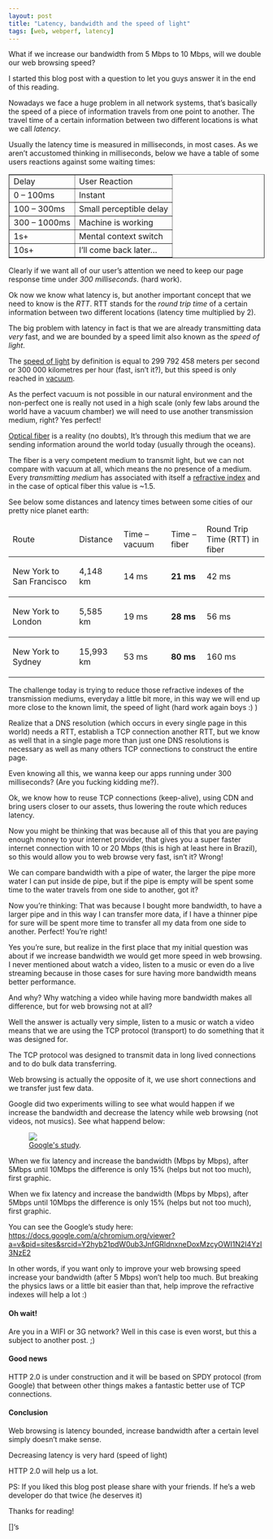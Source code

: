 ```yaml
---
layout: post
title: "Latency, bandwidth and the speed of light"
tags: [web, webperf, latency]
---
```


What if we increase our bandwidth from 5 Mbps to 10 Mbps, will we double our web browsing speed?

I started this blog post with a question to let you guys answer it in the end of this reading.

Nowadays we face a huge problem in all network systems, that’s basically the speed of a piece of information travels from one point to another. The travel time of a certain information between two different locations is what we call *latency*.

Usually the latency time is measured in milliseconds, in most cases. As we aren’t accustomed thinking in milliseconds, below we have a table of some users reactions against some waiting times:

<table class="delay" width="100%" border="1">
<tbody>
<tr>
<td class="header">Delay</td>
<td class="header">User Reaction</td>
</tr>
<tr>
<td class="green">0 &#8211; 100ms</td>
<td>Instant</td>
</tr>
<tr>
<td>100 &#8211; 300ms</td>
<td>Small perceptible delay</td>
</tr>
<tr>
<td>300 &#8211; 1000ms</td>
<td>Machine is working</td>
</tr>
<tr>
<td class="red">1s+</td>
<td>Mental context switch</td>
</tr>
<tr>
<td class="red">10s+</td>
<td>I&#8217;ll come back later&#8230;</td>
</tr>
</tbody>
</table>

Clearly if we want all of our user’s attention we need to keep our page response time under *300 milliseconds*. (hard work).

Ok now we know what latency is, but another important concept that we need to know is the *RTT*. RTT stands for the *round trip time* of a certain information between two different locations (latency time multiplied by 2).

The big problem with latency in fact is that we are already transmitting data *very* fast, and we are bounded by a speed limit also known as the *speed of light*.

The [speed of light](https://en.wikipedia.org/wiki/Speed_of_light) by definition is equal to 299 792 458 meters per second or 300 000 kilometres per hour (fast, isn’t it?), but this speed is only reached in [vacuum](https://en.wikipedia.org/wiki/Vacuum).

As the perfect vacuum is not possible in our natural environment and the non-perfect one is really not used in a high scale (only few labs around the world have a vacuum chamber) we will need to use another transmission medium, right? Yes perfect!

[Optical fiber](http://en.wikipedia.org/wiki/Optical_fiber) is a reality (no doubts), It’s through this medium that we are sending information around the world today (usually through the oceans).

The fiber is a very competent medium to transmit light, but we can not compare with vacuum at all, which means the no presence of a medium. Every *transmitting medium* has associated with itself a [refractive index](http://en.wikipedia.org/wiki/Refractive_index) and in the case of optical fiber this value is ~1.5.

See below some distances and latency times between some cities of our pretty nice planet earth:

<table style="width: 100%; border-collapse: collapse;">
<colgroup>
<col class="col_1" />
<col class="col_2" />
<col class="col_3" />
<col class="col_4" />
<col class="col_5" /> </colgroup>
<thead>
<tr>
<td style="border-bottom: 0.5pt solid;">Route</td>
<td style="border-bottom: 0.5pt solid;">Distance</td>
<td style="border-bottom: 0.5pt solid;">Time &#8211; vacuum</td>
<td style="border-bottom: 0.5pt solid;">Time &#8211; fiber</td>
<td style="border-bottom: 0.5pt solid;">Round Trip Time (RTT) in fiber</td>
</tr>
</thead>
<tbody>
<tr>
<td style="border-bottom: 0.5pt solid;">
<p id="new_york_to_san">New York to San Francisco</p>
</td>
<td style="border-bottom: 0.5pt solid;">
<p id="km_id1">4,148 km</p>
</td>
<td style="border-bottom: 0.5pt solid;">
<p id="ms_id1">14 ms</p>
</td>
<td style="border-bottom: 0.5pt solid;">
<p id="ms_id2"><span class="strong"><strong>21 ms</strong></span></p>
</td>
<td style="border-bottom: 0.5pt solid;">
<p id="ms_id3">42 ms</p>
</td>
</tr>
<tr>
<td style="border-bottom: 0.5pt solid;">
<p id="new_york_to_lon">New York to London</p>
</td>
<td style="border-bottom: 0.5pt solid;">
<p id="km_id2">5,585 km</p>
</td>
<td style="border-bottom: 0.5pt solid;">
<p id="ms_id4">19 ms</p>
</td>
<td style="border-bottom: 0.5pt solid;">
<p id="ms_id5"><span class="strong"><strong>28 ms</strong></span></p>
</td>
<td style="border-bottom: 0.5pt solid;">
<p id="ms_id6">56 ms</p>
</td>
</tr>
<tr>
<td style="border-bottom: 0.5pt solid;">
<p id="new_york_to_syd">New York to Sydney</p>
</td>
<td style="border-bottom: 0.5pt solid;">
<p id="km_id3">15,993 km</p>
</td>
<td style="border-bottom: 0.5pt solid;">
<p id="ms_id7">53 ms</p>
</td>
<td style="border-bottom: 0.5pt solid;">
<p id="ms_id8"><span class="strong"><strong>80 ms</strong></span></p>
</td>
<td style="border-bottom: 0.5pt solid;">
<p id="ms_id9">160 ms</p>
</td>
</tr>
</tbody>
</table>

The challenge today is trying to reduce those refractive indexes of the transmission mediums, everyday a little bit more, in this way we will end up more close to the known limit, the speed of light (hard work again boys :) )

Realize that a DNS resolution (which occurs in every single page in this world) needs a RTT, establish a TCP connection another RTT, but we know as well that in a single page more than just one DNS resolutions is necessary as well as many others TCP connections to construct the entire page.

Even knowing all this, we wanna keep our apps running under 300 milliseconds? (Are you fucking kidding me?).

Ok, we know how to reuse TCP connections (keep-alive), using CDN and bring users closer to our assets, thus lowering the route which reduces latency.

Now you might be thinking that was because all of this that you are paying enough money to your internet provider, that gives you a super faster internet connection with 10 or 20 Mbps (this is high at least here in Brazil), so this would allow you to web browse very fast, isn’t it? Wrong!

We can compare bandwidth with a pipe of water, the larger the pipe more water I can put inside de pipe, but if the pipe is empty will be spent some time to the water travels from one side to another, got it?

Now you’re thinking: That was because I bought more bandwidth, to have a larger pipe and in this way I can transfer more data, if I have a thinner pipe for sure will be spent more time to transfer all my data from one side to another. Perfect! You’re right!

Yes you’re sure, but realize in the first place that my initial question was about if we increase bandwidth we would get more speed in web browsing. I never mentioned about watch a video, listen to a music or even do a live streaming because in those cases for sure having more bandwidth means better performance.

And why? Why watching a video while having more bandwidth makes all difference, but for web browsing not at all?

Well the answer is actually very simple, listen to a music or watch a video means that we are using the TCP protocol (transport) to do something that it was designed for.

The TCP protocol was designed to transmit data in long lived connections and to do bulk data transferring.

Web browsing is actually the opposite of it, we use short connections and we transfer just few data.

Google did two experiments willing to see what would happen if we increase the bandwidth and decrease the latency while web browsing (not videos, not musics). See what happend below:

<figure>
  <a href="/images/bandwith-vs-latency.png"><img src="/images/bandwith-vs-latency.png"></a>
  <figcaption><a href="/images/bandwith-vs-latency.png" title="Google's study">Google's study</a>.</figcaption>
</figure>

When we fix latency and increase the bandwidth (Mbps by Mbps), after 5Mbps until 10Mbps the difference is only 15% (helps but not too much), first graphic.

When we fix latency and increase the bandwidth (Mbps by Mbps), after 5Mbps until 10Mbps the difference is only 15% (helps but not too much), first graphic.

You can see the Google’s study here: https://docs.google.com/a/chromium.org/viewer?a=v&pid=sites&srcid=Y2hyb21pdW0ub3JnfGRldnxneDoxMzcyOWI1N2I4YzI3NzE2

In other words, if you want only to improve your web browsing speed increase your bandwidth (after 5 Mbps) won’t help too much. But breaking the physics laws or a little bit easier than that, help improve the refractive indexes will help a lot :)

#### Oh wait!
Are you in a WIFI or 3G network? Well in this case is even worst, but this a subject to another post. ;)

#### Good news 
HTTP 2.0 is under construction and it will be based on SPDY protocol (from Google) that between other things makes a fantastic better use of TCP connections.

#### Conclusion
Web browsing is latency bounded, increase bandwidth after a certain level simply doesn’t make sense.

Decreasing latency is very hard (speed of light)

HTTP 2.0 will help us a lot.

PS: If you liked this blog post please share with your friends. If he’s a web developer do that twice (he deserves it)

Thanks for reading!

[]‘s